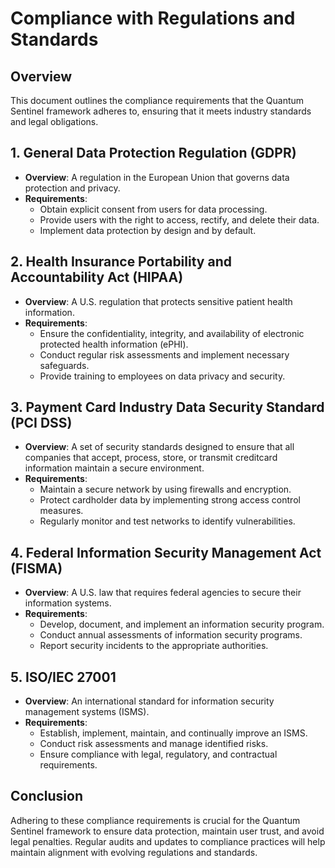 # Compliance with Regulations and Standards

## Overview
This document outlines the compliance requirements that the Quantum Sentinel framework adheres to, ensuring that it meets industry standards and legal obligations.

## 1. General Data Protection Regulation (GDPR)
- **Overview**: A regulation in the European Union that governs data protection and privacy.
- **Requirements**:
  - Obtain explicit consent from users for data processing.
  - Provide users with the right to access, rectify, and delete their data.
  - Implement data protection by design and by default.

## 2. Health Insurance Portability and Accountability Act (HIPAA)
- **Overview**: A U.S. regulation that protects sensitive patient health information.
- **Requirements**:
  - Ensure the confidentiality, integrity, and availability of electronic protected health information (ePHI).
  - Conduct regular risk assessments and implement necessary safeguards.
  - Provide training to employees on data privacy and security.

## 3. Payment Card Industry Data Security Standard (PCI DSS)
- **Overview**: A set of security standards designed to ensure that all companies that accept, process, store, or transmit creditcard information maintain a secure environment.
- **Requirements**:
  - Maintain a secure network by using firewalls and encryption.
  - Protect cardholder data by implementing strong access control measures.
  - Regularly monitor and test networks to identify vulnerabilities.

## 4. Federal Information Security Management Act (FISMA)
- **Overview**: A U.S. law that requires federal agencies to secure their information systems.
- **Requirements**:
  - Develop, document, and implement an information security program.
  - Conduct annual assessments of information security programs.
  - Report security incidents to the appropriate authorities.

## 5. ISO/IEC 27001
- **Overview**: An international standard for information security management systems (ISMS).
- **Requirements**:
  - Establish, implement, maintain, and continually improve an ISMS.
  - Conduct risk assessments and manage identified risks.
  - Ensure compliance with legal, regulatory, and contractual requirements.

## Conclusion
Adhering to these compliance requirements is crucial for the Quantum Sentinel framework to ensure data protection, maintain user trust, and avoid legal penalties. Regular audits and updates to compliance practices will help maintain alignment with evolving regulations and standards.
